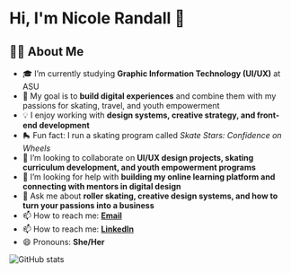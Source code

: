 # Hi, I'm Nicole Randall 👋

## 👩‍💻 About Me
- 🎓 I’m currently studying **Graphic Information Technology (UI/UX)** at ASU  
- 🎯 My goal is to **build digital experiences** and combine them with my passions for skating, travel, and youth empowerment  
- 💡 I enjoy working with **design systems, creative strategy, and front-end development**  
- 🛼 Fun fact: I run a skating program called *Skate Stars: Confidence on Wheels*  
- 🤝 I’m looking to collaborate on **UI/UX design projects, skating curriculum development, and youth empowerment programs**  
- 🤔 I’m looking for help with **building my online learning platform and connecting with mentors in digital design**  
- 💬 Ask me about **roller skating, creative design systems, and how to turn your passions into a business**  
- 📫 How to reach me: **[Email](nicolerandall75@gmail.com)**
- 📫 How to reach me: **[LinkedIn](https://www.linkedin.com/in/nicole-randall78)**  
- 😄 Pronouns: **She/Her**


![GitHub stats](https://github-readme-stats.vercel.app/api?username=nrandal8-ui&show_icons=true&theme=radical)
